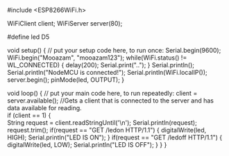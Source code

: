 #include <ESP8266WiFi.h>

WiFiClient client;
WiFiServer server(80);

#define led D5

void setup() 
{
  // put your setup code here, to run once:
  Serial.begin(9600);
  WiFi.begin("Mooazam", "mooazam123");
  while(WiFi.status() != WL_CONNECTED)
  {
    delay(200);
    Serial.print("..");
  }
  Serial.println();
  Serial.println("NodeMCU is connected!");
  Serial.println(WiFi.localIP());
  server.begin();
  pinMode(led, OUTPUT);
}

void loop() 
{
  // put your main code here, to run repeatedly:
  client = server.available();  //Gets a client that is connected to the server and has data available for reading.    
  if (client == 1)
  {  
    String request =  client.readStringUntil('\n');
    Serial.println(request);
    request.trim();
    if(request == "GET /ledon HTTP/1.1")
    {
      digitalWrite(led, HIGH);
      Serial.println("LED IS ON");
    }
    if(request == "GET /ledoff HTTP/1.1")
    {
      digitalWrite(led, LOW);
      Serial.println("LED IS OFF");
    }
  }
}
